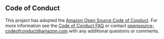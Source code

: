 ## Code of Conduct

This project has adopted
the [Amazon Open Source Code of Conduct](https://aws.github.io/code-of-conduct).
For more information see
the [Code of Conduct FAQ](https://aws.github.io/code-of-conduct-faq) or contact
opensource-codeofconduct@amazon.com with any additional questions or comments.

